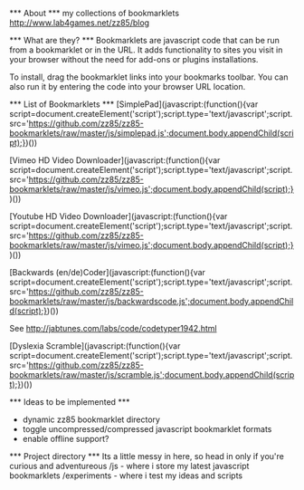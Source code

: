 ***  About ***
my collections of bookmarklets
http://www.lab4games.net/zz85/blog

***  What are they? ***
Bookmarklets are javascript code that can be run from a bookmarklet or in the URL. It adds functionality to sites you visit in your browser without the need for add-ons or plugins installations.

To install, drag the bookmarklet links into your bookmarks toolbar. You can also run it by entering the code into your browser URL location.

***  List of Bookmarklets ***
[SimplePad](javascript:(function(){var script=document.createElement('script');script.type='text/javascript';script.src='https://github.com/zz85/zz85-bookmarklets/raw/master/js/simplepad.js';document.body.appendChild(script);})())

[Vimeo HD Video Downloader](javascript:(function(){var script=document.createElement('script');script.type='text/javascript';script.src='https://github.com/zz85/zz85-bookmarklets/raw/master/js/vimeo.js';document.body.appendChild(script);})())

[Youtube HD Video Downloader](javascript:(function(){var script=document.createElement('script');script.type='text/javascript';script.src='https://github.com/zz85/zz85-bookmarklets/raw/master/js/vimeo.js';document.body.appendChild(script);})())

[Backwards (en/de)Coder](javascript:(function(){var script=document.createElement('script');script.type='text/javascript';script.src='https://github.com/zz85/zz85-bookmarklets/raw/master/js/backwardscode.js';document.body.appendChild(script);})())

See http://jabtunes.com/labs/code/codetyper1942.html

[Dyslexia Scramble](javascript:(function(){var script=document.createElement('script');script.type='text/javascript';script.src='https://github.com/zz85/zz85-bookmarklets/raw/master/js/scramble.js';document.body.appendChild(script);})())


***  Ideas to be implemented ***
- dynamic zz85 bookmarklet directory
- toggle uncompressed/compressed javascript bookmarklet formats
- enable offline support? 


***  Project directory ***
Its a little messy in here, so head in only if you're curious and adventureous
/js - where i store my latest javascript bookmarklets
/experiments - where i test my ideas and scripts
